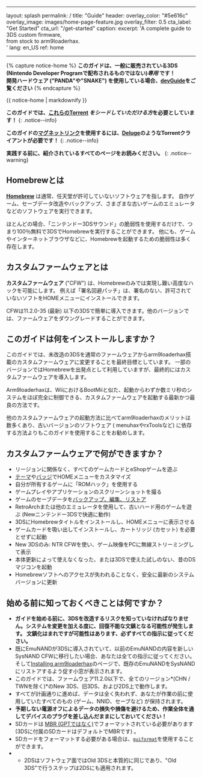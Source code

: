* * *

layout: splash permalink: / title: "Guide" header: overlay_color: "#5e616c" overlay_image: images/home-page-feature.jpg overlay_filter: 0.5 cta_label: "Get Started" cta_url: "/get-started" caption: excerpt: 'A complete guide to 3DS custom firmware,   
from stock to arm9loaderhax.  
' lang: en_US ref: home

* * *

{% capture notice-home %} **このガイドは、一般に販売されている3DS (Nintendo Developer Programで配布されるものではない)*専用* です！  
開発ハードウェア ("PANDA"や"SNAKE") を使用している場合、[devGuide](https://dev.3ds.guide)をご覧ください** {% endcapture %}

<div class="notice--danger">{{ notice-home | markdownify }}</div>

**このガイドでは、[これらのTorrent](https://3ds.guide/rss.xml) *をシードしていただける方*を必要としています！** {: .notice--info}

**このガイドの[マグネットリンク](https://en.wikipedia.org/wiki/Magnet_URI_scheme)を使用するには、[Deluge](http://dev.deluge-torrent.org/wiki/Download)のようなTorrentクライアントが必要です！** {: .notice--info}

**実践する前に、紹介されているすべてのページをお読みください。** {: .notice--warning}

## Homebrewとは

[**Homebrew**](https://en.wikipedia.org/wiki/List_of_homebrew_video_games) は通常、任天堂が許可していないソフトウェアを指します。 自作ゲーム、セーブデータ改造やバックアップ、さまざまな古いゲームのエミュレータなどのソフトウェアを実行できます。

ほとんどの場合、「ニンテンドー3DSサウンド」の脆弱性を使用するだけで、つまり100％無料で3DSでHomebrewを実行することができます。 他にも、ゲームやインターネットブラウザなどに、Homebrewを起動するための脆弱性は多く存在します。

## カスタムファームウェアとは

**カスタムファームウェア** ("CFW") は、Homebrewのみでは実現し難い高度なハックを可能にします。 例えば「署名回避パッチ」は、署名のない、許可されていないソフトをHOMEメニューにインストールできます。

CFWは11.2.0-35 (最新) 以下の3DSで簡単に導入できます。他のバージョンでは、ファームウェアをダウングレードすることができます。

## このガイドは何をインストールしますか？

このガイドでは、未改造の3DSを通常のファームウェアからarm9loaderhax搭載のカスタムファームウェアに変更することを最終目標としています。 一部のバージョンではHomebrewを出発点として利用していますが、最終的にはカスタムファームウェアを導入します。

Arm9loaderhaxは、WiiにおけるBootMiiと似た、起動からわずか数ミリ秒のシステムをほぼ完全に制御できる、カスタムファームウェアを起動する最新かつ最良の方法です。

他のカスタムファームウェアの起動方法に比べてarm9loaderhaxのメリットは数多くあり、古いバージョンのソフトウェア ( menuhaxやrxToolsなど) に依存する方法よりもこのガイドを使用することをお勧めします。

## カスタムファームウェアで何ができますか？

+ リージョンに関係なく、すべてのゲームカードとeShopゲームを遊ぶ
+ [テーマ](https://3dsthem.es/)や[バッジ](https://badges.3dsthem.es/)でHOMEメニューをカスタマイズ
+ 自分が所有するゲームに「ROMハック」を使用する
+ ゲームプレイやアプリケーションのスクリーンショットを撮る
+ ゲームのセーブデータを[バックアップ、編集、リストア](https://gbatemp.net/threads/release-jks-savemanager-homebrew-cia-save-manager.413143/)
+ RetroArchまたは他のエミュレータを使用して、古いハード用のゲームを遊ぶ (Newニンテンドー3DSで快適に動作)
+ 3DSにHomebrewタイトルをインストールし、HOMEメニューに表示させる
+ ゲームカードを吸い出してインストールし、カートリッジ (カセット) を必要とせずに起動
+ New 3DSのみ: NTR CFWを使い、ゲーム映像をPCに無線ストリーミングして表示
+ 本体更新によって使えなくなった、または3DSで使えた試しのない、昔のDSマジコンを起動
+ Homebrewソフトへのアクセスが失われることなく、安全に最新のシステムバージョンに更新

## 始める前に知っておくべきことは何ですか？

+ **ガイドを始める前に、3DSを改造するリスクを知っていなければなりません。システムを変更を加える度に、回復不能な文鎮となる可能性が発生します。 文鎮化はまれですが可能性はあります、必ずすべての指示に従ってください。**
+ 既にEmuNANDが3DSに導入されていて、以前のEmuNANDの内容を新しいSysNAND CFWに移行したい場合、あなたは全ての指示に従ってください。そして[Installing arm9loaderhax](installing-arm9loaderhax)のページで、既存のEmuNANDをSysNANDにリストアするよう促す小窓が表示されます。
+ このガイドでは、ファームウェア11.2.0以下で、全てのリージョン*(CHN / TWNを除く)*のNew 3DS、旧3DS、および2DS上で動作します。
+ すべてが計画通りに進めば、データは全く失われず、あなたが作業の前に使用していたすべてのもの (ゲーム、NNID、セーブなど) が保持されます。
+ **予期しない電源オフによるデータの損失や損傷を避けるため、作業全体を通してデバイスのプラグを差し込んだままにしておいてください！**
+ SDカードは [MBR (GPTではなく)](http://www.howtogeek.com/245610/)でフォーマットされている必要があります (3DSに付属のSDカードはデフォルトでMBRです) 。
+ SDカードをフォーマットする必要がある場合は、[`guiformat`](http://www.ridgecrop.demon.co.uk/index.htm?guiformat.htm)を使用することができます。
+ + 2DSはソフトウェア面ではOld 3DSと本質的に同じであり、"Old 3DS"で行うステップは2DSにも適用されます。